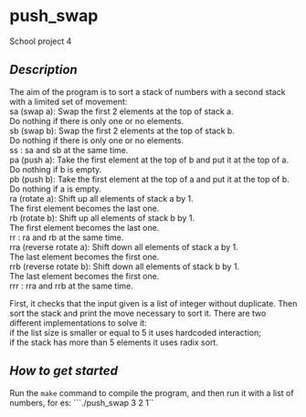 # **push_swap**
School project 4

## *Description*
The aim of the program is to sort a stack of numbers with a second stack with a limited set of movement:<br>
sa (swap a): Swap the first 2 elements at the top of stack a.<br>
Do nothing if there is only one or no elements.<br>
sb (swap b): Swap the first 2 elements at the top of stack b.<br>
Do nothing if there is only one or no elements.<br>
ss : sa and sb at the same time.<br>
pa (push a): Take the first element at the top of b and put it at the top of a.<br>
Do nothing if b is empty.<br>
pb (push b): Take the first element at the top of a and put it at the top of b.<br>
Do nothing if a is empty.<br>
ra (rotate a): Shift up all elements of stack a by 1.<br>
The first element becomes the last one.<br>
rb (rotate b): Shift up all elements of stack b by 1.<br>
The first element becomes the last one.<br>
rr : ra and rb at the same time.<br>
rra (reverse rotate a): Shift down all elements of stack a by 1.<br>
The last element becomes the first one.<br>
rrb (reverse rotate b): Shift down all elements of stack b by 1.<br>
The last element becomes the first one.<br>
rrr : rra and rrb at the same time.<br>

First, it checks that the input given is a list of integer without duplicate.
Then sort the stack and print the move necessary to sort it.
There are two different implementations to solve it: <br>
if the list size is smaller or equal to 5 it uses hardcoded interaction;<br>
if the stack has more than 5 elements it uses radix sort.

## *How to get started*
Run the ```make``` command to compile the program, and then run it with a list of numbers, for es:
```./push_swap 3 2 1``
